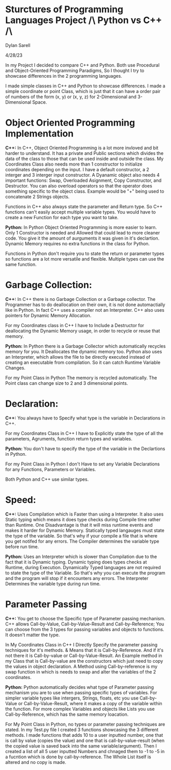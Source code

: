 # Sturctures of Programming Languages Project /\ Python vs C++ /\
Dylan Sarell

4/28/23

In my Project I decided to compare C++ and Python. Both use Procedural and Object-Oriented Programming Paradigms, So I thought I try to showcase differences in the 2 programming languages.

I made simple classes in C++ and Python to showcase differences. I made a simple coordinate or point Class, which is just that it can have a order pair of numbers of the form (x, y) or (x, y, z) for 2-Dimensional and 3-Dimensional Space. 

# Object Oriented Programming Implementation
**C++:** In C++, Object Oriented Programming is a lot more invloved and bit harder to understand. It has a private and Public sections which divides the data of the class to those that can be used inside and outside the class. My Coordinates Class also needs more than 1 constructor to initialize coordinates depending on the input. I have a default constructor, a 2 interger and 3 interger input constructor. A Dyanamic object also needs 4 important functions: Swap, Overloaded Asignment, Copy Constructor, and Destructor. You can also overload operators so that the operator does something specific to the object class. Example would be "+" being used to concatenate 2 Strings objects.

Functions in C++ also always state the parameter and Return type. So C++ functions can't easily accept multiple variable types. You would have to create a new Function for each type you want to take.

**Python:** In Python Object Oriented Programming is more easier to learn. Only 1 Constructor is needed and Allowed that could lead to more cleaner code. You give it the amount of aurguments it was given in it's declartion. Dynamic Memory requires no extra functions in the class for Python.

Functions in Python don't require you to state the return or parameter types so functions are a lot more versatile and flexible. Multiple types can use the same function.

# Garbage Collection:
**C++:** In C++ there is no Garbage Collection or a Garbage collector. The Programmer has to do deallocation on their own, it is not done automactially like in Python. In fact C++ uses a compiler not an Interpreter. C++ also uses pointers for Dynamic Memory Allocation.

For my Coordinates class in C++ I have to Include a Destructor for deallocating the Dynamic Memory usage, in order to recycle or reuse that memory. 

**Python:** In Python there is a Garbage Collector which automatically recycles memory for you. It Deallocates the dynamic memory too. Python also uses an Interpreter, which allows the file to be directly executed instead of creating an executable from compilation. So it can catch Runtime Variable Changes.

For my Point Class in Python The memory is recycled automatically. The Point class can change size to 2 and 3 dimensional points.

# Declaration:
**C++:** You always have to Specify what type is the variable in Declarations in C++. 

For my Coordinates Class in C++ I have to Explicitly state the type of all the parameters, Agruments, function return types and variables. 

**Python:** You don't have to specify the type of the variable in the Declartions in Python. 

For my Point Class in Python I don't Have to set any Variable Declarations for any Functions, Parameters or Variables.

Both Python and C++ use similar types.

# Speed:
**C++:** Uses Compilation which is Faster than using a Interpreter. It also uses Static typing which means it does type checks during Compile time rather than Runtime. One Disadvantage is that it will miss runtime events and makes it harder for Dynamic Memory. Statically typed langauges must state the type of the variable. So that's why if your compile a file that is where you get notifed for any errors. The Compiler determines the variable type before run time.

**Python:** Uses an Interpreter which is slower than Compilation due to the fact that it is Dynamic typing. Dynamic typing does types checks at Runtime, during Execution. Dynamically Typed languages are not required to state the type of the Variable. So that's why you can execute the program and the program will stop if it encounters any errors. The Interpreter Determines the variable type during run time.

# Parameter Passing
**C++:** You get to choose the Specific type of Parameter passing mechanism. C++ allows Call-by-Value, Call-by-Value-Result and Call-by-Reference; You can choose from the 3 types for passing variables and objects to functions. It doesn't matter the type.

In My Coordinates Class in C++ I Directly Specify the parameter passing techniques for it's methods. & Means that it is Call-by-Reference. And if it's not there it is Call-by-value or Call-by-Value-Result. An Example method in my Class that is Call-by-value are the constructors which just need to copy the values in object declaration. A Method using Call-by-reference is my swap function in which is needs to swap and alter the variables of the 2 coordinates. 

**Python:** Python automatically decides what type of Parameter passing mechanism you are to use when passing specific types of variables. For simpler variable types like intergers, Strings, floats, etc you use Call-by-Value or Call-by-Value-Result, where it makes a copy of the variable within the function. For more complex Variables and objects like Lists you use Call-by-Reference, which has the same memory loacation. 

For My Point Class in Python, no types or parameter passing techniques are stated. In my Test.py file I created 3 functions showcasing the 3 different methods. I made functions that adds 10 to a user inputted number, one that is call by value (copies the value) and one that is call-by-value-result (when the copied value is saved back into the same variable/argument). Then I created a list of all 5 user inputted Numbers and chnaged them to -1 to -5 in a fucntion which is done by call-by-reference. The Whole List itself is altered and no copy is made.